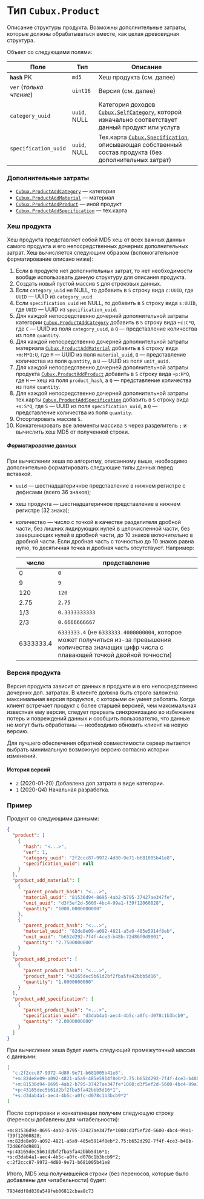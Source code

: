 Тип `Cubux.Product`
===================

Описание структуры продукта. Возможны дополнительные затраты, которые должны
обрабатываться вместе, как целая древовидная структура.

Объект со следующими полями:

Поле | Тип | Описание
---- | --- | --------
**`hash`** PK | `md5` | Хеш продукта (см. далее)
`ver` (_только чтение_) | `uint16` | Версия (см. далее)
`category_uuid` | `uuid`, NULL | Категория доходов [`Cubux.SelfCategory`][Cubux.SelfCategory], которой изначально соответствует данный продукт или услуга
`specification_uuid` | `uuid`, NULL | Тех.карта [`Cubux.Specification`][Cubux.Specification], описывающая собственный состав продукта (без дополнительных затрат)


### Дополнительные затраты

*   [`Cubux.ProductAddCategory`][Cubux.ProductAddCategory] — категория
*   [`Cubux.ProductAddMaterial`][Cubux.ProductAddMaterial] — материал
*   [`Cubux.ProductAddProduct`][Cubux.ProductAddProduct] — иной продукт
*   [`Cubux.ProductAddSpecification`][Cubux.ProductAddSpecification] — тех.карта

### Хеш продукта

Хеш продукта представляет собой MD5 хеш от всех важных данных самого продукта и
его непосредственных дочерних дополнительных затрат. Хеш вычисляется следующим
образом (вспомогательное форматирование описано ниже):

1.  Если в продукте нет дополнительных затрат, то нет необходимости вообще
    использовать данную структуру для описания продукта.
2.  Создать новый пустой массив `S` для строковых данных.
3.  Если `category_uuid` не NULL, то добавить в `S` строку вида `c:UUID`, где
    `UUID` — UUID из `category_uuid`.
4.  Если `specification_uuid` не NULL, то добавить в `S` строку вида `s:UUID`,
    где `UUID` — UUID из `specification_uuid`.
5.  Для каждой непосредственно дочерней дополнительной затраты категории
    [`Cubux.ProductAddCategory`][Cubux.ProductAddCategory] добавить в `S` строку
    вида `+c:C*Q`, где `C` — UUID из поля `category_uuid`, а `Q` — представление
    количества из поля `quantity`.
6.  Для каждой непосредственно дочерней дополнительной затраты материала
    [`Cubux.ProductAddMaterial`][Cubux.ProductAddMaterial] добавить в `S` строку
    вида `+m:M*Q:U`, где `M` — UUID из поля `material_uuid`, `Q` — представление
    количества из поля `quantity`, а `U` — UUID из поля `unit_uuid`.
7.  Для каждой непосредственно дочерней дополнительной затраты продукта
    [`Cubux.ProductAddProduct`][Cubux.ProductAddProduct] добавить в `S` строку
    вида `+p:H*Q`, где `H` — хеш из поля `product_hash`, а `Q` — представление
    количества из поля `quantity`.
8.  Для каждой непосредственно дочерней дополнительной затраты тех.карты
    [`Cubux.ProductAddSpecification`][Cubux.ProductAddSpecification] добавить в
    `S` строку вида `+s:S*Q`, где `S` — UUID из поля `specification_uuid`, а
    `Q` — представление количества из поля `quantity`.
9.  Отсортировать массив `S`.
10. Конкатенировать все элементы массива `S` через разделитель `;` и вычислить
    хеш MD5 от полученной строки.

##### Форматирование данных

При вычислении хеша по алгоритму, описанному выше, необходимо дополнительно
форматировать следующие типы данных перед вставкой.

*   `uuid` — шестнадцатеричное представление в нижнем регистре с дефисами (всего
    36 знаков);

*   хеш продукта — шестнадцатеричное представление в нижнем регистре (32 знака);

*   количество — число с точкой в качестве разделителя дробной части, без
    лишних лидирующих нулей в целочисленной части, без завершающих нулей в
    дробной части, до 10 знаков включительно в дробной части. Если дробная часть
    с точностью до 10 знаков равна нулю, то десятичная точка и дробная часть
    отсутствуют. Например:

    число | представление
    ----- | -------------
    0     | `0`
    9     | `9`
    120   | `120`
    2.75  | `2.75`
    1/3   | `0.3333333333`
    2/3   | `0.6666666667`
    6333333.4 | `6333333.4` (не `6333333.4000000004`, которое может получиться из-за превышения количества значащих цифр числа с плавающей точкой двойной точности)

### Версия продукта

Версия продукта зависит от данных в продукте и в его непосредственно дочерних
доп. затратах. В клиенте должна быть строго заложена максимальная версия
продуктов, с которыми он умеет работать. Когда клиент встречает продукт с более
старшей версией, чем максимальная известная ему версия, следует прервать
синхронизацию во избежание потерь и повреждений данных и сообщить пользователю,
что данные не могут быть обработаны — необходимо обновить клиент на новую
версию.

Для лучшего обеспечения обратной совместимости сервер пытается выбрать
минимальную возможную версию согласно истории изменений.

#### История версий

* `2` (2020-01-20) Добавлена доп.затрата в виде категории.
* `1` (2020-Q4) Начальная разработка.

### Пример

Продукт со следующими данными:

```json
{
  "product": [
    {
      "hash": "<...>",
      "ver": 1,
      "category_uuid": "2f2ccc87-9972-4d80-9e71-b681005b41e8",
      "specification_uuid": null
    }
  ],
  "product_add_material": [
    {
      "parent_product_hash": "<...>",
      "material_uuid": "81536d94-8695-4ab2-b795-37427ae347fe",
      "unit_uuid": "d3f5ef2d-5600-4bc4-99a1-f39f12060828",
      "quantity": "1000.0000000000"
    },
    {
      "parent_product_hash": "<...>",
      "material_uuid": "82de8e09-a092-4821-a5a9-485e5914f8eb",
      "unit_uuid": "b652d292-7f4f-4ce3-b48b-72d86f0d9801",
      "quantity": "2.7500000000"
    }
  ],
  "product_add_product": [
    {
      "parent_product_hash": "<...>",
      "product_hash": "43165dec5b61d2bf2fba5fa42bbb5d16",
      "quantity": "1.0000000000"
    }
  ],
  "product_add_specification": [
    {
      "parent_product_hash": "<...>",
      "specification_uuid": "d3dab4a1-aec4-4b5c-a0fc-d078c1b3bcb9",
      "quantity": "2.0000000000"
    }
  ]
}
```

При вычислении хеша будет иметь следующий промежуточный массив с данными:

```json
[
  "c:2f2ccc87-9972-4d80-9e71-b681005b41e8",
  "+m:82de8e09-a092-4821-a5a9-485e5914f8eb*2.75:b652d292-7f4f-4ce3-b48b-72d86f0d9801",
  "+m:81536d94-8695-4ab2-b795-37427ae347fe*1000:d3f5ef2d-5600-4bc4-99a1-f39f12060828",
  "+p:43165dec5b61d2bf2fba5fa42bbb5d16*1",
  "+s:d3dab4a1-aec4-4b5c-a0fc-d078c1b3bcb9*2"
]
```

После сортировки и конкатенации получим следующую строку (переносы добавлены для
читабельности):

```
+m:81536d94-8695-4ab2-b795-37427ae347fe*1000:d3f5ef2d-5600-4bc4-99a1-f39f12060828;
+m:82de8e09-a092-4821-a5a9-485e5914f8eb*2.75:b652d292-7f4f-4ce3-b48b-72d86f0d9801;
+p:43165dec5b61d2bf2fba5fa42bbb5d16*1;
+s:d3dab4a1-aec4-4b5c-a0fc-d078c1b3bcb9*2;
c:2f2ccc87-9972-4d80-9e71-b681005b41e8
```

Итого, MD5 хеш получившейся строки (без переносов, которые было добавлены для
читабельности) будет:

```
7934ddf8d830a549feb06812cbaa8c73
```


[Cubux.ProductAddCategory]: ./product-add-category.md
[Cubux.ProductAddMaterial]: ./product-add-material.md
[Cubux.ProductAddProduct]: ./product-add-product.md
[Cubux.ProductAddSpecification]: ./product-add-specification.md
[Cubux.SelfCategory]: ./category.md
[Cubux.Specification]: ./specification.md
